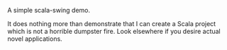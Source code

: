 A simple scala-swing demo. 

It does nothing more than demonstrate that I can create a Scala project which is not a horrible dumpster fire.
Look elsewhere if you desire actual novel applications.
